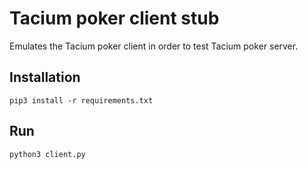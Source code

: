 # Tacium poker client stub
Emulates the Tacium poker client in order to test Tacium poker server.

## Installation
```shell script
pip3 install -r requirements.txt
```

## Run

```shell script
python3 client.py
```